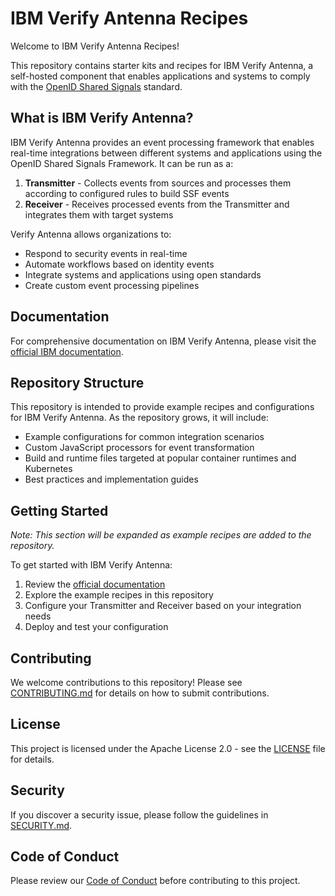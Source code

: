 # IBM Verify Antenna Recipes

Welcome to IBM Verify Antenna Recipes!

This repository contains starter kits and recipes for IBM Verify Antenna, a self-hosted component that enables applications and systems to comply with the [OpenID Shared Signals](https://openid.net/specs/openid-sharedsignals-framework-1_0.html) standard.

## What is IBM Verify Antenna?

IBM Verify Antenna provides an event processing framework that enables real-time integrations between different systems and applications using the OpenID Shared Signals Framework. It can be run as a:

1. **Transmitter** - Collects events from sources and processes them according to configured rules to build SSF events
2. **Receiver** - Receives processed events from the Transmitter and integrates them with target systems

Verify Antenna allows organizations to:

- Respond to security events in real-time
- Automate workflows based on identity events
- Integrate systems and applications using open standards
- Create custom event processing pipelines

## Documentation

For comprehensive documentation on IBM Verify Antenna, please visit the [official IBM documentation](https://www.ibm.com/docs/en/security-verify?topic=integrations-verify-antenna).

## Repository Structure

This repository is intended to provide example recipes and configurations for IBM Verify Antenna. As the repository grows, it will include:

- Example configurations for common integration scenarios
- Custom JavaScript processors for event transformation
- Build and runtime files targeted at popular container runtimes and Kubernetes
- Best practices and implementation guides

## Getting Started

*Note: This section will be expanded as example recipes are added to the repository.*

To get started with IBM Verify Antenna:

1. Review the [official documentation](https://www.ibm.com/docs/en/security-verify?topic=integrations-verify-antenna)
2. Explore the example recipes in this repository
3. Configure your Transmitter and Receiver based on your integration needs
4. Deploy and test your configuration

## Contributing

We welcome contributions to this repository! Please see [CONTRIBUTING.md](CONTRIBUTING.md) for details on how to submit contributions.

## License

This project is licensed under the Apache License 2.0 - see the [LICENSE](LICENSE) file for details.

## Security

If you discover a security issue, please follow the guidelines in [SECURITY.md](SECURITY.md).

## Code of Conduct

Please review our [Code of Conduct](CODE_OF_CONDUCT.md) before contributing to this project.